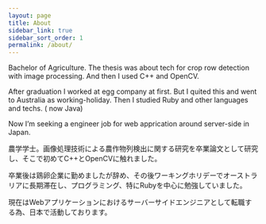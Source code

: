 ```yaml
---
layout: page
title: About
sidebar_link: true
sidebar_sort_order: 1
permalink: /about/
---
```


Bachelor of Agriculture. The thesis was about tech for crop row detection with image processing. And then I used C++ and OpenCV.

After graduation I worked at egg company at first. But I quited this and went to Australia as working-holiday. Then I studied Ruby and other languages and techs. ( now Java)

Now I’m seeking a engineer job for web apprication around server-side in Japan.

農学学士。画像処理技術による農作物列検出に関する研究を卒業論文として研究し、そこで初めてC++とOpenCVに触れました。

卒業後は鶏卵企業に勤めましたが辞め、その後ワーキングホリデーでオーストラリアに長期滞在し、プログラミング、特にRubyを中心に勉強していました。

現在はWebアプリケーションにおけるサーバーサイドエンジニアとして転職する為、日本で活動しております。
